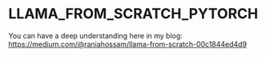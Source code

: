 # LLAMA_FROM_SCRATCH_PYTORCH
 You can have a deep understanding here in my blog: https://medium.com/@raniahossam/llama-from-scratch-00c1844ed4d9
